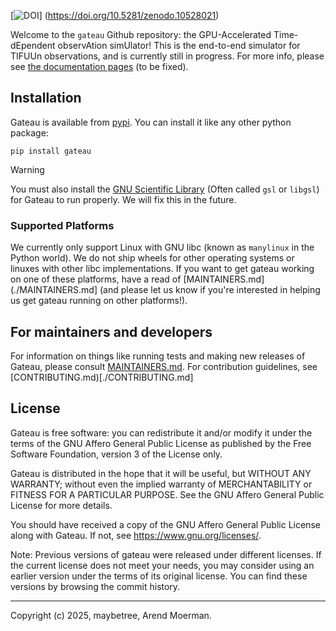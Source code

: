 [![DOI](https://zenodo.org/badge/DOI/10.5281/zenodo.10528021.svg)]
(https://doi.org/10.5281/zenodo.10528021)

Welcome to the `gateau` Github repository:
the GPU-Accelerated Time-dEpendent observAtion simUlator! 
This is the end-to-end simulator for TIFUUn observations,
and is currently still in progress.
For more info, please see
[the documentation pages](https://arend95.github.io/tiempo2/) (to be fixed).

## Installation

Gateau is available from [pypi](https://pypi.org/project/gateau/).
You can install it like any other python package:

```
pip install gateau
```

> [!WARNING]
> You must also install the
> [GNU Scientific Library](https://www.gnu.org/software/gsl/)
> (Often called `gsl` or `libgsl`) for Gateau to run properly.
> We will fix this in the future.


### Supported Platforms

We currently only support Linux with GNU libc
(known as `manylinux` in the Python world).
We do not ship wheels for other operating systems
or linuxes with other libc implementations.
If you want to get gateau working on one of these platforms,
have a read of [MAINTAINERS.md](./MAINTAINERS.md]
(and please let us know if you're interested in helping
us get gateau running on other platforms!).

## For maintainers and developers

For information on things like running tests
and making new releases of Gateau,
please consult [MAINTAINERS.md](./MAINTAINERS.md).
For contribution guidelines, see [CONTRIBUTING.md)[./CONTRIBUTING.md]

## License

Gateau is free software: you can redistribute it and/or modify it under
the terms of the GNU Affero General Public License as published by the Free
Software Foundation, version 3 of the License only.

Gateau is distributed in the hope that it will be useful, but WITHOUT ANY
WARRANTY; without even the implied warranty of MERCHANTABILITY or FITNESS FOR A
PARTICULAR PURPOSE. See the GNU Affero General Public License for more details.

You should have received a copy of the GNU Affero General Public License along
with Gateau. If not, see https://www.gnu.org/licenses/.

Note: Previous versions of gateau were released under different licenses. If the
current license does not meet your needs, you may consider using an earlier
version under the terms of its original license. You can find these versions by
browsing the commit history.

---

Copyright (c) 2025, maybetree, Arend Moerman.

